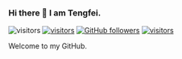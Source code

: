 ### Hi there 👋 I am Tengfei.

<img src="https://visitor-badge.glitch.me/badge?page_id=tfeilyu.github.io" alt="visitors" style="margin-top: 0px">
<a href="https://github.com/tfeilyu/"><img src="https://img.shields.io/badge/homepage-tfeilyu.github.io-%2376448A%20" alt="visitors" style="margin-top: 0px"></a>
<a href="https://github.com/tfeilyu/"><img alt="GitHub followers" src="https://img.shields.io/github/followers/tfeilyu?style=social"></a>
<a href="https://twitter.com/tengfeilyu"><img src="https://img.shields.io/twitter/follow/tengfeilyu?style=social" alt="visitors" style="margin-top: 0px"></a>



Welcome to my GitHub.

<!--
**tfeilyu/tfeilyu** is a ✨ _special_ ✨ repository because its `README.md` (this file) appears on your GitHub profile.

Here are some ideas to get you started:

- 🔭 I’m currently working on ...
- 🌱 I’m currently learning ...
- 👯 I’m looking to collaborate on ...
- 🤔 I’m looking for help with ...
- 💬 Ask me about ...
- 📫 How to reach me: ...
- 😄 Pronouns: ...
- ⚡ Fun fact: ...
-->




